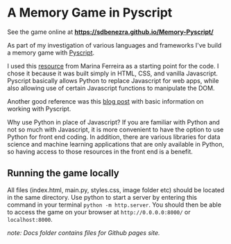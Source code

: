 # A Memory Game in Pyscript

See the game online at **https://sdbenezra.github.io/Memory-Pyscript/**

As part of my investigation of various languages and frameworks I've build a memory game with [Pyscript](https://pyscript.net/).


I used this [resource](https://marina-ferreira.github.io/tutorials/js/memory-game/) from Marina Ferreira as a starting point
for the code. I chose it because it was built simply in HTML, CSS, and vanilla Javascript.
Pyscript basically allows Python to replace Javascript for web apps, while also allowing use of certain Javascript functions to 
manipulate the DOM. 

Another good reference was this [blog post](https://blog.logrocket.com/pyscript-run-python-browser/) with basic information on 
working with Pyscript.

Why use Python in place of Javascript? If you are familiar with Python and not so much with Javascript,
it is more convenient to have the option to use Python for front end coding. In addition, there are various libraries for data
science and machine learning applications that are only available in Python, so having access to those resources in the front
end is a benefit.



## Running the game locally
All files (index.html, main.py, styles.css, image folder etc) should be located in the same directory.
Use python to start a server by entering this command in your terminal ```python -m http.server```.
You should then be able to access the game on your browser at ```http://0.0.0.0:8000/``` or ```localhost:8000```.



*note: Docs folder contains files for Github pages site.*